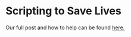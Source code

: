 Scripting to Save Lives
======
Our full post and how to help can be found <a href="https://support.glitch.com">here.</a>